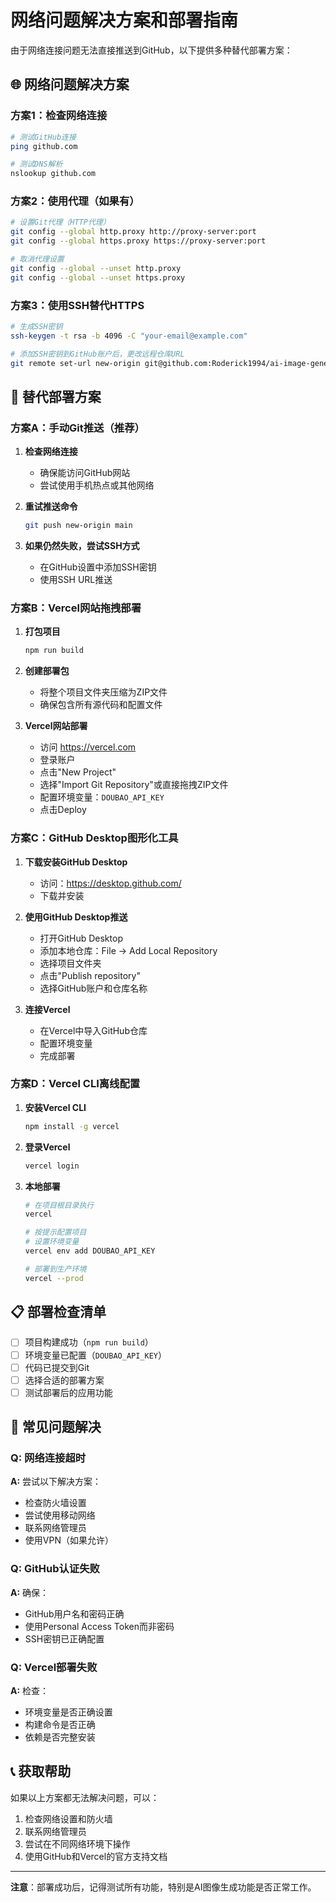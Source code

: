 # 网络问题解决方案和部署指南

由于网络连接问题无法直接推送到GitHub，以下提供多种替代部署方案：

## 🌐 网络问题解决方案

### 方案1：检查网络连接
```bash
# 测试GitHub连接
ping github.com

# 测试DNS解析
nslookup github.com
```

### 方案2：使用代理（如果有）
```bash
# 设置Git代理（HTTP代理）
git config --global http.proxy http://proxy-server:port
git config --global https.proxy https://proxy-server:port

# 取消代理设置
git config --global --unset http.proxy
git config --global --unset https.proxy
```

### 方案3：使用SSH替代HTTPS
```bash
# 生成SSH密钥
ssh-keygen -t rsa -b 4096 -C "your-email@example.com"

# 添加SSH密钥到GitHub账户后，更改远程仓库URL
git remote set-url new-origin git@github.com:Roderick1994/ai-image-generator.git
```

## 🚀 替代部署方案

### 方案A：手动Git推送（推荐）

1. **检查网络连接**
   - 确保能访问GitHub网站
   - 尝试使用手机热点或其他网络

2. **重试推送命令**
   ```bash
   git push new-origin main
   ```

3. **如果仍然失败，尝试SSH方式**
   - 在GitHub设置中添加SSH密钥
   - 使用SSH URL推送

### 方案B：Vercel网站拖拽部署

1. **打包项目**
   ```bash
   npm run build
   ```

2. **创建部署包**
   - 将整个项目文件夹压缩为ZIP文件
   - 确保包含所有源代码和配置文件

3. **Vercel网站部署**
   - 访问 https://vercel.com
   - 登录账户
   - 点击"New Project"
   - 选择"Import Git Repository"或直接拖拽ZIP文件
   - 配置环境变量：`DOUBAO_API_KEY`
   - 点击Deploy

### 方案C：GitHub Desktop图形化工具

1. **下载安装GitHub Desktop**
   - 访问：https://desktop.github.com/
   - 下载并安装

2. **使用GitHub Desktop推送**
   - 打开GitHub Desktop
   - 添加本地仓库：File → Add Local Repository
   - 选择项目文件夹
   - 点击"Publish repository"
   - 选择GitHub账户和仓库名称

3. **连接Vercel**
   - 在Vercel中导入GitHub仓库
   - 配置环境变量
   - 完成部署

### 方案D：Vercel CLI离线配置

1. **安装Vercel CLI**
   ```bash
   npm install -g vercel
   ```

2. **登录Vercel**
   ```bash
   vercel login
   ```

3. **本地部署**
   ```bash
   # 在项目根目录执行
   vercel
   
   # 按提示配置项目
   # 设置环境变量
   vercel env add DOUBAO_API_KEY
   
   # 部署到生产环境
   vercel --prod
   ```

## 📋 部署检查清单

- [ ] 项目构建成功（`npm run build`）
- [ ] 环境变量已配置（`DOUBAO_API_KEY`）
- [ ] 代码已提交到Git
- [ ] 选择合适的部署方案
- [ ] 测试部署后的应用功能

## 🔧 常见问题解决

### Q: 网络连接超时
**A:** 尝试以下解决方案：
- 检查防火墙设置
- 尝试使用移动网络
- 联系网络管理员
- 使用VPN（如果允许）

### Q: GitHub认证失败
**A:** 确保：
- GitHub用户名和密码正确
- 使用Personal Access Token而非密码
- SSH密钥已正确配置

### Q: Vercel部署失败
**A:** 检查：
- 环境变量是否正确设置
- 构建命令是否正确
- 依赖是否完整安装

## 📞 获取帮助

如果以上方案都无法解决问题，可以：
1. 检查网络设置和防火墙
2. 联系网络管理员
3. 尝试在不同网络环境下操作
4. 使用GitHub和Vercel的官方支持文档

---

**注意**：部署成功后，记得测试所有功能，特别是AI图像生成功能是否正常工作。